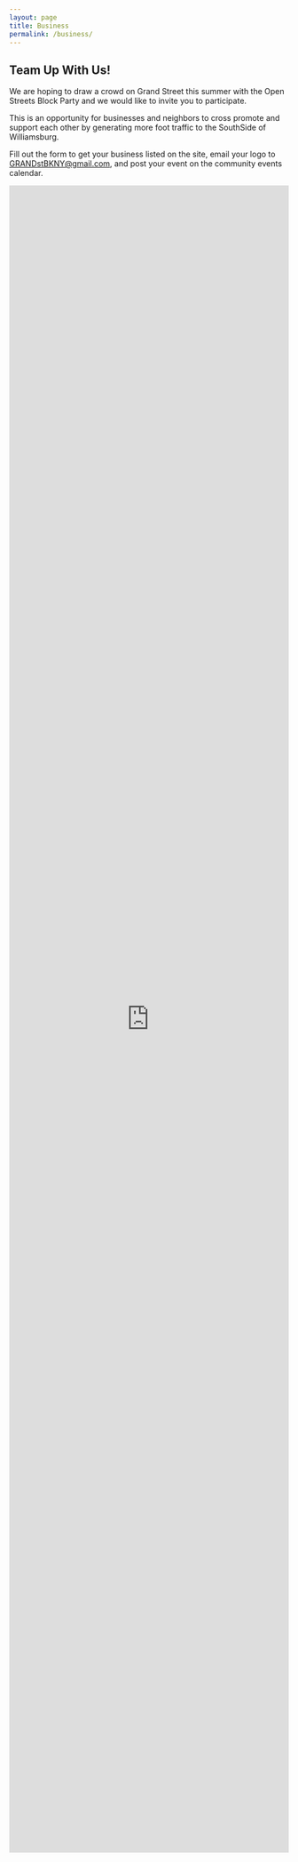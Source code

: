 ```yaml
---
layout: page
title: Business
permalink: /business/
---
```


## Team Up With Us!
We are hoping to draw a crowd on Grand Street this summer with the Open Streets Block Party and we would like to invite you to participate. 

This is an opportunity for businesses and neighbors to cross promote and support each other by generating more foot traffic to the SouthSide of Williamsburg. 

Fill out the form to get your business listed on the site, email your logo to GRANDstBKNY@gmail.com, and post your event on the community events calendar.

<iframe src="https://docs.google.com/forms/d/e/1FAIpQLSdzIqRezcZ2JkNObq2JXCxUtKolT-_MiGphq06COupp_JitJg/viewform?embedded=true" width="100%" height="3000" frameborder="0" marginheight="0" marginwidth="0">Loading…</iframe>